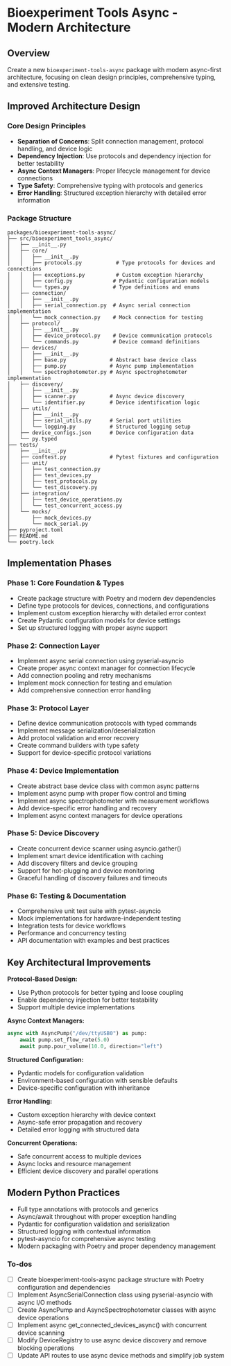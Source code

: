 <!-- 36d545f4-cf95-459d-b9b7-81fdcc321f07 d6193006-b303-44fd-805a-11667438382a -->
# Bioexperiment Tools Async - Modern Architecture

## Overview

Create a new `bioexperiment-tools-async` package with modern async-first architecture, focusing on clean design principles, comprehensive typing, and extensive testing.

## Improved Architecture Design

### Core Design Principles

- **Separation of Concerns**: Split connection management, protocol handling, and device logic
- **Dependency Injection**: Use protocols and dependency injection for better testability
- **Async Context Managers**: Proper lifecycle management for device connections
- **Type Safety**: Comprehensive typing with protocols and generics
- **Error Handling**: Structured exception hierarchy with detailed error information

### Package Structure

```
packages/bioexperiment-tools-async/
├── src/bioexperiment_tools_async/
│   ├── __init__.py
│   ├── core/
│   │   ├── __init__.py
│   │   ├── protocols.py           # Type protocols for devices and connections
│   │   ├── exceptions.py          # Custom exception hierarchy
│   │   ├── config.py             # Pydantic configuration models
│   │   └── types.py              # Type definitions and enums
│   ├── connection/
│   │   ├── __init__.py
│   │   ├── serial_connection.py  # Async serial connection implementation
│   │   └── mock_connection.py    # Mock connection for testing
│   ├── protocol/
│   │   ├── __init__.py
│   │   ├── device_protocol.py    # Device communication protocols
│   │   └── commands.py           # Device command definitions
│   ├── devices/
│   │   ├── __init__.py
│   │   ├── base.py              # Abstract base device class
│   │   ├── pump.py              # Async pump implementation
│   │   └── spectrophotometer.py # Async spectrophotometer implementation
│   ├── discovery/
│   │   ├── __init__.py
│   │   ├── scanner.py           # Async device discovery
│   │   └── identifier.py        # Device identification logic
│   ├── utils/
│   │   ├── __init__.py
│   │   ├── serial_utils.py      # Serial port utilities
│   │   └── logging.py           # Structured logging setup
│   ├── device_configs.json      # Device configuration data
│   └── py.typed
├── tests/
│   ├── __init__.py
│   ├── conftest.py              # Pytest fixtures and configuration
│   ├── unit/
│   │   ├── test_connection.py
│   │   ├── test_devices.py
│   │   ├── test_protocols.py
│   │   └── test_discovery.py
│   ├── integration/
│   │   ├── test_device_operations.py
│   │   └── test_concurrent_access.py
│   └── mocks/
│       ├── mock_devices.py
│       └── mock_serial.py
├── pyproject.toml
├── README.md
└── poetry.lock
```

## Implementation Phases

### Phase 1: Core Foundation & Types

- Create package structure with Poetry and modern dev dependencies
- Define type protocols for devices, connections, and configurations
- Implement custom exception hierarchy with detailed error context
- Create Pydantic configuration models for device settings
- Set up structured logging with proper async support

### Phase 2: Connection Layer

- Implement async serial connection using pyserial-asyncio
- Create proper async context manager for connection lifecycle
- Add connection pooling and retry mechanisms
- Implement mock connection for testing and emulation
- Add comprehensive connection error handling

### Phase 3: Protocol Layer  

- Define device communication protocols with typed commands
- Implement message serialization/deserialization
- Add protocol validation and error recovery
- Create command builders with type safety
- Support for device-specific protocol variations

### Phase 4: Device Implementation

- Create abstract base device class with common async patterns
- Implement async pump with proper flow control and timing
- Implement async spectrophotometer with measurement workflows
- Add device-specific error handling and recovery
- Implement async context managers for device operations

### Phase 5: Device Discovery

- Create concurrent device scanner using asyncio.gather()
- Implement smart device identification with caching
- Add discovery filters and device grouping
- Support for hot-plugging and device monitoring
- Graceful handling of discovery failures and timeouts

### Phase 6: Testing & Documentation

- Comprehensive unit test suite with pytest-asyncio
- Mock implementations for hardware-independent testing  
- Integration tests for device workflows
- Performance and concurrency testing
- API documentation with examples and best practices

## Key Architectural Improvements

**Protocol-Based Design:**

- Use Python protocols for better typing and loose coupling
- Enable dependency injection for better testability
- Support multiple device implementations

**Async Context Managers:**

```python
async with AsyncPump("/dev/ttyUSB0") as pump:
    await pump.set_flow_rate(5.0)
    await pump.pour_volume(10.0, direction="left")
```

**Structured Configuration:**

- Pydantic models for configuration validation
- Environment-based configuration with sensible defaults  
- Device-specific configuration with inheritance

**Error Handling:**

- Custom exception hierarchy with device context
- Async-safe error propagation and recovery
- Detailed error logging with structured data

**Concurrent Operations:**

- Safe concurrent access to multiple devices
- Async locks and resource management
- Efficient device discovery and parallel operations

## Modern Python Practices

- Full type annotations with protocols and generics
- Async/await throughout with proper exception handling
- Pydantic for configuration validation and serialization
- Structured logging with contextual information
- pytest-asyncio for comprehensive async testing
- Modern packaging with Poetry and proper dependency management

### To-dos

- [ ] Create bioexperiment-tools-async package structure with Poetry configuration and dependencies
- [ ] Implement AsyncSerialConnection class using pyserial-asyncio with async I/O methods
- [ ] Create AsyncPump and AsyncSpectrophotometer classes with async device operations
- [ ] Implement async get_connected_devices_async() with concurrent device scanning
- [ ] Modify DeviceRegistry to use async device discovery and remove blocking operations
- [ ] Update API routes to use async device methods and simplify job system